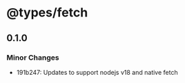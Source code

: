 # @types/fetch

## 0.1.0

### Minor Changes

- 191b247: Updates to support nodejs v18 and native fetch

